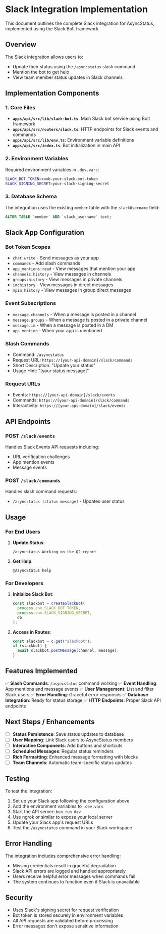 # Slack Integration Implementation

This document outlines the complete Slack integration for AsyncStatus, implemented using the Slack Bolt framework.

## Overview

The Slack integration allows users to:
- Update their status using the `/asyncstatus` slash command
- Mention the bot to get help
- View team member status updates in Slack channels

## Implementation Components

### 1. Core Files

- **`apps/api/src/lib/slack-bot.ts`**: Main Slack bot service using Bolt framework
- **`apps/api/src/routers/slack.ts`**: HTTP endpoints for Slack events and commands
- **`apps/api/src/lib/env.ts`**: Environment variable definitions
- **`apps/api/src/index.ts`**: Bot initialization in main API

### 2. Environment Variables

Required environment variables in `.dev.vars`:

```bash
SLACK_BOT_TOKEN=xoxb-your-slack-bot-token
SLACK_SIGNING_SECRET=your-slack-signing-secret
```

### 3. Database Schema

The integration uses the existing `member` table with the `slackUsername` field:

```sql
ALTER TABLE `member` ADD `slack_username` text;
```

## Slack App Configuration

### Bot Token Scopes
- `chat:write` - Send messages as your app
- `commands` - Add slash commands
- `app_mentions:read` - View messages that mention your app
- `channels:history` - View messages in channels
- `groups:history` - View messages in private channels
- `im:history` - View messages in direct messages
- `mpim:history` - View messages in group direct messages

### Event Subscriptions
- `message.channels` - When a message is posted in a channel
- `message.groups` - When a message is posted in a private channel
- `message.im` - When a message is posted in a DM
- `app_mention` - When your app is mentioned

### Slash Commands
- Command: `/asyncstatus`
- Request URL: `https://[your-api-domain]/slack/commands`
- Short Description: "Update your status"
- Usage Hint: "[your status message]"

### Request URLs
- Events: `https://[your-api-domain]/slack/events`
- Commands: `https://[your-api-domain]/slack/commands`
- Interactivity: `https://[your-api-domain]/slack/events`

## API Endpoints

### POST `/slack/events`
Handles Slack Events API requests including:
- URL verification challenges
- App mention events
- Message events

### POST `/slack/commands`
Handles slash command requests:
- `/asyncstatus [status message]` - Updates user status

## Usage

### For End Users

1. **Update Status**:
   ```
   /asyncstatus Working on the Q2 report
   ```

2. **Get Help**:
   ```
   @AsyncStatus help
   ```

### For Developers

1. **Initialize Slack Bot**:
   ```typescript
   const slackbot = createSlackBot(
     process.env.SLACK_BOT_TOKEN,
     process.env.SLACK_SIGNING_SECRET,
     db
   );
   ```

2. **Access in Routes**:
   ```typescript
   const slackbot = c.get("slackbot");
   if (slackbot) {
     await slackbot.postMessage(channel, message);
   }
   ```

## Features Implemented

✅ **Slash Commands**: `/asyncstatus` command working
✅ **Event Handling**: App mentions and message events
✅ **User Management**: List and filter Slack users
✅ **Error Handling**: Graceful error responses
✅ **Database Integration**: Ready for status storage
✅ **HTTP Endpoints**: Proper Slack API endpoints

## Next Steps / Enhancements

- [ ] **Status Persistence**: Save status updates to database
- [ ] **User Mapping**: Link Slack users to AsyncStatus members
- [ ] **Interactive Components**: Add buttons and shortcuts
- [ ] **Scheduled Messages**: Regular status reminders
- [ ] **Rich Formatting**: Enhanced message formatting with blocks
- [ ] **Team Channels**: Automatic team-specific status updates

## Testing

To test the integration:

1. Set up your Slack app following the configuration above
2. Add the environment variables to `.dev.vars`
3. Start the API server: `bun run dev`
4. Use ngrok or similar to expose your local server
5. Update your Slack app's request URLs
6. Test the `/asyncstatus` command in your Slack workspace

## Error Handling

The integration includes comprehensive error handling:
- Missing credentials result in graceful degradation
- Slack API errors are logged and handled appropriately
- Users receive helpful error messages when commands fail
- The system continues to function even if Slack is unavailable

## Security

- Uses Slack's signing secret for request verification
- Bot token is stored securely in environment variables
- All API requests are validated before processing
- Error messages don't expose sensitive information